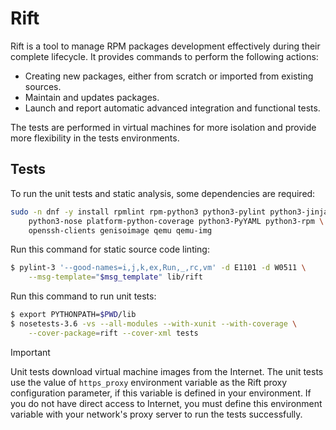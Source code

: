 # Rift

Rift is a tool to manage RPM packages development effectively during their
complete lifecycle. It provides commands to perform the following actions:

- Creating new packages, either from scratch or imported from existing sources.
- Maintain and updates packages.
- Launch and report automatic advanced integration and functional tests.

The tests are performed in virtual machines for more isolation and provide more
flexibility in the tests environments.

## Tests

To run the unit tests and static analysis, some dependencies are required:

```sh
sudo -n dnf -y install rpmlint rpm-python3 python3-pylint python3-jinja2 \
    python3-nose platform-python-coverage python3-PyYAML python3-rpm \
    openssh-clients genisoimage qemu qemu-img
```

Run this command for static source code linting:


```sh
$ pylint-3 '--good-names=i,j,k,ex,Run,_,rc,vm' -d E1101 -d W0511 \
    --msg-template="$msg_template" lib/rift
```

Run this command to run unit tests:

```sh
$ export PYTHONPATH=$PWD/lib
$ nosetests-3.6 -vs --all-modules --with-xunit --with-coverage \
    --cover-package=rift --cover-xml tests
```

> [!IMPORTANT]
> Unit tests download virtual machine images from the Internet. The unit tests
> use the value of `https_proxy` environment variable as the Rift proxy
> configuration parameter, if this variable is defined in your environment. If
> you do not have direct access to Internet, you must define this environment
> variable with your network's proxy server to run the tests successfully.

